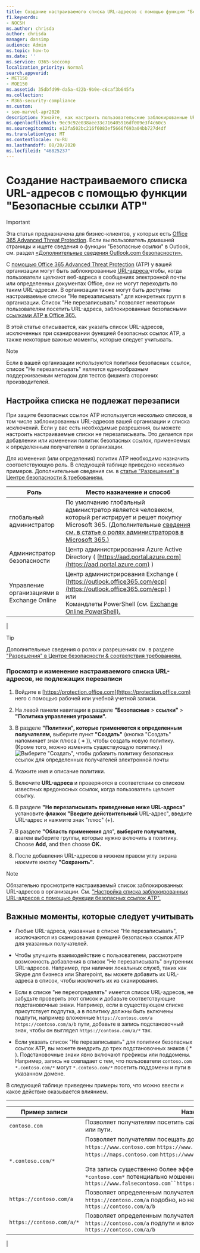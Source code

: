 ```yaml
---
title: Создание настраиваемого списка URL-адресов с помощью функции "Безопасные ссылки ATP"
f1.keywords:
- NOCSH
ms.author: chrisda
author: chrisda
manager: dansimp
audience: Admin
ms.topic: how-to
ms.date: ''
ms.service: O365-seccomp
localization_priority: Normal
search.appverid:
- MET150
- MOE150
ms.assetid: 35dbfd99-da5a-422b-9b0e-c6caf3b645fa
ms.collection:
- M365-security-compliance
ms.custom:
- seo-marvel-apr2020
description: Узнайте, как настроить пользовательские заблокированные URL-адреса для пользователей и не перезаписывать список URL-адресов для группы пользователей в политиках безопасных ссылок Office 365 ATP.
ms.openlocfilehash: 9ec9c92e038aee33c716405916df009e3f4c60c5
ms.sourcegitcommit: e12fa502bc216f6083ef5666f693a04bb727d4df
ms.translationtype: MT
ms.contentlocale: ru-RU
ms.lasthandoff: 08/20/2020
ms.locfileid: "46825237"
---
```

# <a name="set-up-a-custom-do-not-rewrite-urls-list-using-atp-safe-links"></a>Создание настраиваемого списка URL-адресов с помощью функции "Безопасные ссылки ATP"

> [!IMPORTANT]
> Эта статья предназначена для бизнес-клиентов, у которых есть [Office 365 Advanced Threat Protection](office-365-atp.md). Если вы пользователь домашней страницы и ищете сведения о функции "Безопасные ссылки" в Outlook, см. раздел [«Дополнительные сведения Outlook.com безопасности».](https://support.microsoft.com/office/882d2243-eab9-4545-a58a-b36fee4a46e2)

С [помощью Office 365 Advanced Threat Protection](office-365-atp.md) (ATP) у вашей организации могут быть заблокированные [URL-адреса,](set-up-a-custom-blocked-urls-list-atp.md)чтобы, когда пользователи щелкают веб-адреса в сообщениях электронной почты или определенных документах Office, они не могут переходить по таким URL-адресам. В организации также могут быть доступны настраиваемые списки "Не перезаписывать" для конкретных групп в организации. Список "Не перезаписывать" позволяет некоторым пользователям посетить URL-адреса, заблокированные безопасными [ссылками ATP в Office 365.](atp-safe-links.md)

В этой статье описывается, как указать список URL-адресов, исключенных при сканировании функцией безопасных ссылок ATP, а также некоторые важные моменты, которые следует учитывать.

> [!NOTE]
> Если в вашей организации используются политики безопасных ссылок, список "Не перезаписывать" является единообразным поддерживаемым методом для тестов фишинга сторонних производителей.

## <a name="set-up-a-do-not-rewrite-list"></a>Настройка списка не подлежат перезаписи

При защите безопасных ссылок ATP используется несколько списков, в том числе заблокированных URL-адресов вашей организации и списка исключений. Если у вас есть необходимые разрешения, вы можете настроить настраиваемые списки не перезаписывать. Это делается при добавлении или изменении политик безопасных ссылок, применяемых к определенным получателям в организации.

Для изменения (или определения) политик ATP необходимо назначить соответствующую роль. В следующей таблице приведено несколько примеров. Дополнительные сведения см. в [статье "Разрешения" в Центре безопасности & требованиям.](permissions-in-the-security-and-compliance-center.md)

|Роль|Место назначение и способ|
|---|---|
|глобальный администратор|По умолчанию глобальный администратор является человеком, который регистрирует и решет покупку Microsoft 365. (Дополнительные [сведения см. в статье о ролях администраторов в Microsoft 365.)](https://docs.microsoft.com/microsoft-365/admin/add-users/about-admin-roles)|
|Администратор безопасности|Центр администрирования Azure Active Directory ( [https://aad.portal.azure.com](https://aad.portal.azure.com) )|
|Управление организациями в Exchange Online|Центр администрирования Exchange ( [https://outlook.office365.com/ecp](https://outlook.office365.com/ecp) ) <br>или <br>  Командлеты PowerShell (см. [Exchange Online PowerShell).](https://docs.microsoft.com/powershell/exchange/exchange-online-powershell)|
|

> [!TIP]
> Дополнительные сведения о ролях и разрешениях см. в разделе ["Разрешения" в Центре безопасности & соответствия требованиям.](permissions-in-the-security-and-compliance-center.md)

### <a name="to-view-or-edit-a-custom-do-not-rewrite-urls-list"></a>Просмотр и изменение настраиваемого списка URL-адресов, не подлежащих перезаписи

1. Войдите в [https://protection.office.com](https://protection.office.com) него с помощью рабочей или учебной учетной записи.

2. На левой панели навигации в разделе **"Безопасные** \> **ссылки"** \> **"Политика управления угрозами".**

3. В разделе **"Политики", которые применяются к определенным получателям,** выберите пункт **"Создать"** (кнопка "Создать" напоминает знак плюса ( **+** )), чтобы создать новую политику. (Кроме того, можно изменить существующую политику.)<br/>![Выберите "Создать", чтобы добавить политику безопасных ссылок для определенных получателей электронной почты](../../media/01073f42-3cec-4ddb-8c10-4d33ec434676.png)

4. Укажите имя и описание политики.

5. Включите **URL-адреса** и проверяются в соответствии со списком известных вредоносных ссылок, когда пользователь щелкает ссылку.

6. В разделе **"Не перезаписывать приведенные ниже URL-адреса"** установите **флажок "Введите действительный** URL-адрес", введите URL-адрес и нажмите знак "плюс" (+).

7. В разделе **"Область применения** для", **выберите получателя, а**затем выберите группы, которые нужно включить в политику. Choose **Add,** and then choose **OK.**

8. После добавления URL-адресов в нижнем правом углу экрана нажмите кнопку **"Сохранить".**

> [!NOTE]
> Обязательно просмотрите настраиваемый список заблокированных URL-адресов в организации. См. ["Настройка списка заблокированных URL-адресов с помощью функции безопасных ссылок ATP".](set-up-a-custom-blocked-urls-list-atp.md)

## <a name="important-points-to-keep-in-mind"></a>Важные моменты, которые следует учитывать

- Любые URL-адреса, указанные в списке "Не перезаписывать", исключаются из сканирования функцией безопасных ссылок ATP для указанных получателей.

- Чтобы улучшить взаимодействие с пользователем, рассмотрите возможность добавления в список "Не перезаписывать" внутренних URL-адресов. Например, при наличии локальных служб, таких как Skype для бизнеса или Sharepoint, вы можете добавить их URL-адреса в список, чтобы исключить их из сканирования.

- Если в списке "не переопределять" имеется список URL-адресов, не забудьте проверить этот список и добавьте соответствующие подстановочные знаки. Например, если в существующем списке присутствует подпутка, а в политику должны быть включены подпути, например вложенные `https://contoso.com/a` `https://contoso.com/a/b` пути, добавьте в запись подстановочный знак, чтобы он выглядел `https://contoso.com/a/*` так.

- Если указать список "Не перезаписывать" для политики безопасных ссылок ATP, вы можете внедрить до трех подстановочных знаков ( \* ). Подстановочные знаки явно включают префиксы или поддомены. Например, запись не совпадает с тем, что пользователи `contoso.com` `*.contoso.com/*` могут `*.contoso.com/*` посетить поддомены и пути в указанном домене.

В следующей таблице приведены примеры того, что можно ввести и какое действие оказывается влиянием.

****

|Пример записи|Назначение|
|---|---|
|`contoso.com`|Позволяет получателям посетить сайт как не `https://contoso.com` поддомены или пути.|
|`*.contoso.com/*`|Позволяет получателям посещать домен, поддомены и пути, `https://www.contoso.com` `https://www.contoso.com` например, , `https://maps.contoso.com` `https://www.contoso.com/a` или. <br/><br/> Эта запись существенно более эффективна, чем, так как она не содержит `*contoso.com*` потенциально мошеннированные сайты, например `https://www.falsecontoso.com``https://www.false.contoso.completelyfalse.com`|
|`https://contoso.com/a`|Позволяет определенным получателям посетить сайт как `https://contoso.com/a` подобно, но не вложенные пути, как `https://contoso.com/a/b`|
|`https://contoso.com/a/*`|Позволяет определенным получателям посещать такие сайты как `https://contoso.com/a` подпути и вложенные пути, как в столбцах `https://contoso.com/a/b`|
|
